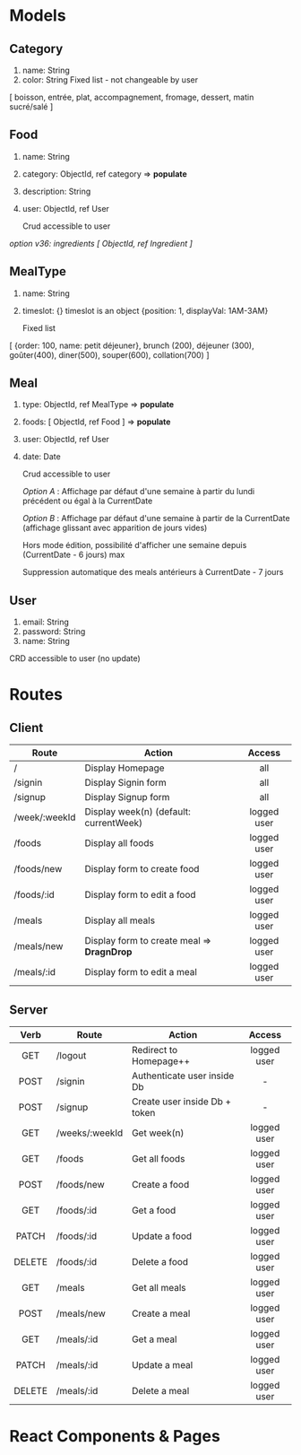 # Models

## Category

1. name: String
1. color: String
   Fixed list - not changeable by user

[ boisson, entrée, plat, accompagnement, fromage, dessert, matin sucré/salé ]

## Food

1. name: String
1. category: ObjectId, ref category => **populate**
1. description: String
1. user: ObjectId, ref User

   Crud accessible to user

_option v36: ingredients [ ObjectId, ref Ingredient ]_

## MealType

1. name: String
1. timeslot: {}
   timeslot is an object {position: 1, displayVal: 1AM-3AM}

   Fixed list

[ {order: 100, name: petit déjeuner}, brunch (200), déjeuner (300), goûter(400), diner(500), souper(600), collation(700) ]

<!-- ## Day

1. number: Number (to order days in a week)
1. name: String
1. meals: [ ObjectId, ref Meal ]

   Fixed - no crud by user -->

## Meal

<!-- 1. mealtype: ObjectId, ref MealType -->

1. type: ObjectId, ref MealType => **populate**
1. foods: [ ObjectId, ref Food ] => **populate**
1. user: ObjectId, ref User
1. date: Date

   Crud accessible to user

   _Option A_ : Affichage par défaut d'une semaine à partir du lundi précédent ou égal à la CurrentDate

   _Option B_ : Affichage par défaut d'une semaine à partir de la CurrentDate (affichage glissant avec apparition de jours vides)

   Hors mode édition, possibilité d'afficher une semaine depuis (CurrentDate - 6 jours) max

   Suppression automatique des meals antérieurs à CurrentDate - 7 jours

## User

1. email: String
1. password: String
1. name: String
<!-- 1. days: [ ObjectId, ref Day ]
1. foods: [ ObjectId, ref Food ]
1. mealTypes: [ ObjectId, ref MealType ] -->

   CRD accessible to user (no update)

# Routes
## Client

 Route | Action | Access 
 ----- | ---- | :---:
/ | Display Homepage | all
/signin | Display Signin form | all
/signup | Display Signup form | all
/week/:weekId | Display week(n) (default: currentWeek) | logged user
/foods | Display all foods | logged user
/foods/new | Display form to create food | logged user
/foods/:id | Display form to edit a food | logged user
/meals | Display all meals | logged user
/meals/new | Display form to create meal => **DragnDrop** | logged user 
/meals/:id | Display form to edit a meal | logged user
 
## Server

Verb | Route | Action | Access 
 :---: | ----- | ---- | :---:
 GET | /logout | Redirect to Homepage++ | logged user
 POST | /signin | Authenticate user inside Db | -
 POST | /signup | Create user inside Db + token | -
 GET | /weeks/:weekId | Get week(n) | logged user
 GET | /foods | Get all foods | logged user
 POST | /foods/new | Create a food | logged user
 GET | /foods/:id | Get a food | logged user
 PATCH | /foods/:id | Update a food | logged user
 DELETE | /foods/:id | Delete a food | logged user
 GET | /meals | Get all meals | logged user
 POST | /meals/new | Create a meal | logged user
 GET | /meals/:id | Get a meal | logged user
 PATCH | /meals/:id | Update a meal | logged user
 DELETE | /meals/:id | Delete a meal | logged user

 # React Components & Pages
 